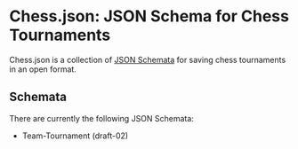 Chess.json: JSON Schema for Chess Tournaments
=============================================

Chess.json is a collection of [JSON Schemata](http://json-schema.org/) for saving chess tournaments in an open format.

## Schemata

There are currently the following JSON Schemata:

*	Team-Tournament (draft-02)



